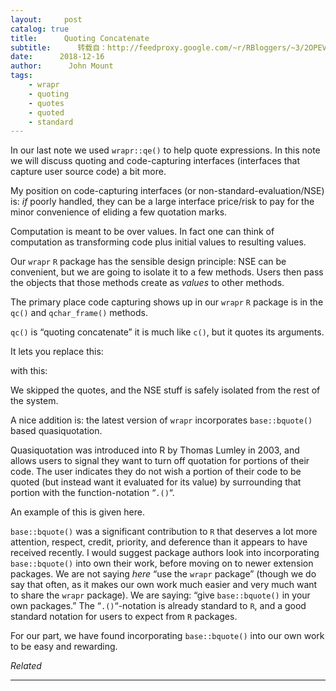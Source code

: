 ```yaml
---
layout:     post
catalog: true
title:      Quoting Concatenate
subtitle:      转载自：http://feedproxy.google.com/~r/RBloggers/~3/2OPEVVEYPV0/
date:      2018-12-16
author:      John Mount
tags:
    - wrapr
    - quoting
    - quotes
    - quoted
    - standard
---
```






In our last note we used `wrapr::qe()` to help quote expressions. In this note we will discuss quoting and code-capturing interfaces (interfaces that capture user source code) a bit more.




My position on code-capturing interfaces (or non-standard-evaluation/NSE) is: *if* poorly handled, they can be a large interface price/risk to pay for the minor convenience of eliding a few quotation marks.

Computation is meant to be over values. In fact one can think of computation as transforming code plus initial values to resulting values.

Our `wrapr` `R` package has the sensible design principle: NSE can be convenient, but we are going to isolate it to a few methods. Users then pass the objects that those methods create as *values* to other methods.

The primary place code capturing shows up in our `wrapr` `R` package is in the `qc()` and `qchar_frame()` methods.

`qc()` is “quoting concatenate” it is much like `c()`, but it quotes its arguments.

It lets you replace this:

with this:

We skipped the quotes, and the NSE stuff is safely isolated from the rest of the system.

A nice addition is: the latest version of `wrapr` incorporates `base::bquote()` based quasiquotation.

Quasiquotation was introduced into R by Thomas Lumley in 2003, and allows users to signal they want to turn off quotation for portions of their code. The user indicates they do not wish a portion of their code to be quoted (but instead want it evaluated for its value) by surrounding that portion with the function-notation “`.()`“.

An example of this is given here.

`base::bquote()` was a significant contribution to `R` that deserves a lot more attention, respect, credit, priority, and deference than it appears to have received recently. I would suggest package authors look into incorporating `base::bquote()` into own their work, before moving on to newer extension packages. We are not saying *here* “use the `wrapr` package” (though we do say that often, as it makes our own work much easier and very much want to share the `wrapr` package). We are saying: “give `base::bquote()` in your own packages.” The “`.()`“-notation is already standard to `R`, and a good standard notation for users to expect from `R` packages.

For our part, we have found incorporating `base::bquote()` into our own work to be easy and rewarding.


*Related*








---
